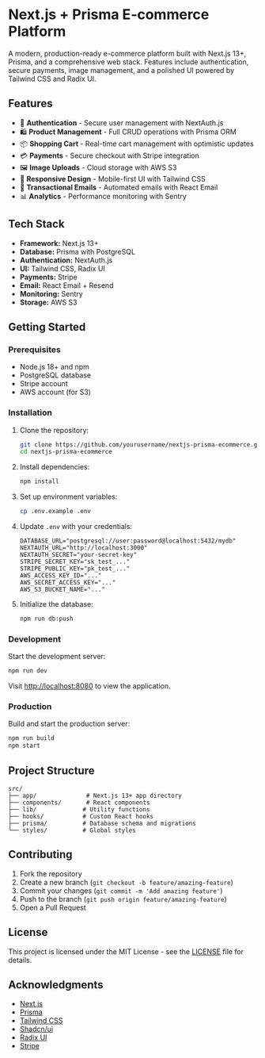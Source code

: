 # Next.js + Prisma E-commerce Platform

A modern, production-ready e-commerce platform built with Next.js 13+, Prisma, and a comprehensive web stack. Features include authentication, secure payments, image management, and a polished UI powered by Tailwind CSS and Radix UI.

## Features

- 🔐 **Authentication** - Secure user management with NextAuth.js
- 🛍️ **Product Management** - Full CRUD operations with Prisma ORM
- 📦 **Shopping Cart** - Real-time cart management with optimistic updates
- 💳 **Payments** - Secure checkout with Stripe integration
- 🖼️ **Image Uploads** - Cloud storage with AWS S3
- 📱 **Responsive Design** - Mobile-first UI with Tailwind CSS
- 📧 **Transactional Emails** - Automated emails with React Email
- 📊 **Analytics** - Performance monitoring with Sentry

## Tech Stack

- **Framework:** Next.js 13+
- **Database:** Prisma with PostgreSQL
- **Authentication:** NextAuth.js
- **UI:** Tailwind CSS, Radix UI
- **Payments:** Stripe
- **Email:** React Email + Resend
- **Monitoring:** Sentry
- **Storage:** AWS S3

## Getting Started

### Prerequisites

- Node.js 18+ and npm
- PostgreSQL database
- Stripe account
- AWS account (for S3)

### Installation

1. Clone the repository:
   ```bash
   git clone https://github.com/yourusername/nextjs-prisma-ecommerce.git
   cd nextjs-prisma-ecommerce
   ```

2. Install dependencies:
   ```bash
   npm install
   ```

3. Set up environment variables:
   ```bash
   cp .env.example .env
   ```

4. Update `.env` with your credentials:
   ```plaintext
   DATABASE_URL="postgresql://user:password@localhost:5432/mydb"
   NEXTAUTH_URL="http://localhost:3000"
   NEXTAUTH_SECRET="your-secret-key"
   STRIPE_SECRET_KEY="sk_test_..."
   STRIPE_PUBLIC_KEY="pk_test_..."
   AWS_ACCESS_KEY_ID="..."
   AWS_SECRET_ACCESS_KEY="..."
   AWS_S3_BUCKET_NAME="..."
   ```

5. Initialize the database:
   ```bash
   npm run db:push
   ```

### Development

Start the development server:
```bash
npm run dev
```

Visit [http://localhost:8080](http://localhost:8080) to view the application.

### Production

Build and start the production server:
```bash
npm run build
npm start
```

## Project Structure

```
src/
├── app/              # Next.js 13+ app directory
├── components/       # React components
├── lib/             # Utility functions
├── hooks/           # Custom React hooks
├── prisma/          # Database schema and migrations
└── styles/          # Global styles
```

## Contributing

1. Fork the repository
2. Create a new branch (`git checkout -b feature/amazing-feature`)
3. Commit your changes (`git commit -m 'Add amazing feature'`)
4. Push to the branch (`git push origin feature/amazing-feature`)
5. Open a Pull Request

## License

This project is licensed under the MIT License - see the [LICENSE](LICENSE) file for details.

## Acknowledgments

- [Next.js](https://nextjs.org)
- [Prisma](https://prisma.io)
- [Tailwind CSS](https://tailwindcss.com)
- [Shadcn/ui](https://ui.shadcn.com)
- [Radix UI](https://radix-ui.com)
- [Stripe](https://stripe.com)